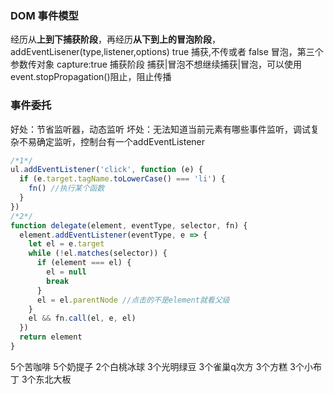 
### DOM 事件模型

经历从**上到下捕获阶段**，再经历**从下到上的冒泡阶段**，
addEventLisener(type,listener,options) true 捕获,不传或者 false 冒泡，第三个参数传对象 capture:true 捕获阶段
捕获|冒泡不想继续捕获|冒泡，可以使用 event.stopPropagation()阻止，阻止传播

### 事件委托
好处：节省监听器，动态监听
坏处：无法知道当前元素有哪些事件监听，调试复杂不易确定监听，控制台有一个addEventListener
```js
/*1*/
ul.addEventListener('click', function (e) {
  if (e.target.tagName.toLowerCase() === 'li') {
    fn() //执行某个函数
  }
})
/*2*/
function delegate(element, eventType, selector, fn) {
  element.addEventListener(eventType, e => {
    let el = e.target
    while (!el.matches(selector)) {
      if (element === el) {
        el = null
        break
      }
      el = el.parentNode //点击的不是element就看父级
    }
    el && fn.call(el, e, el)
  })
  return element
}

```

5个苦咖啡
5个奶提子
2个白桃冰球
3个光明绿豆
3个雀巢q次方
3个方糕
3个小布丁
3个东北大板